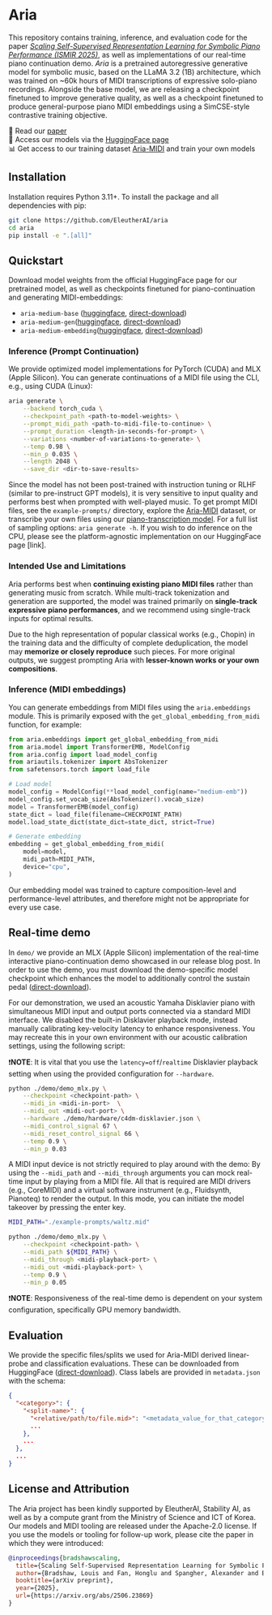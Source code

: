 # Aria

This repository contains training, inference, and evaluation code for the paper [*Scaling Self-Supervised Representation Learning for Symbolic Piano Performance (ISMIR 2025)*](https://arxiv.org/abs/2506.23869), as well as implementations of our real-time piano continuation demo. *Aria* is a pretrained autoregressive generative model for symbolic music, based on the LLaMA 3.2 (1B) architecture, which was trained on ~60k hours of MIDI transcriptions of expressive solo-piano recordings. Alongside the base model, we are releasing a checkpoint finetuned to improve generative quality, as well as a checkpoint finetuned to produce general-purpose piano MIDI embeddings using a SimCSE-style contrastive training objective.

📖 Read our [paper](https://arxiv.org/abs/2506.23869)  
🤗 Access our models via the [HuggingFace page](https://huggingface.co/loubb/aria-medium-base)  
📊 Get access to our training dataset [Aria-MIDI](https://huggingface.co/datasets/loubb/aria-midi) and train your own models

## Installation 

Installation requires Python 3.11+. To install the package and all dependencies with pip:

```bash
git clone https://github.com/EleutherAI/aria 
cd aria
pip install -e ".[all]"
```

## Quickstart

Download model weights from the official HuggingFace page for our pretrained model, as well as checkpoints finetuned for piano-continuation and generating MIDI-embeddings: 

- `aria-medium-base` ([huggingface](https://huggingface.co/loubb/aria-medium-base), [direct-download](https://huggingface.co/loubb/aria-medium-base/resolve/main/model.safetensors?download=true))
- `aria-medium-gen`([huggingface](https://huggingface.co/loubb/aria-medium-gen), [direct-download](https://huggingface.co/loubb/aria-medium-gen/resolve/main/model.safetensors?download=true)) 
- `aria-medium-embedding`([huggingface](https://huggingface.co/loubb/aria-medium-embedding), [direct-download](https://huggingface.co/loubb/aria-medium-embedding/resolve/main/model.safetensors?download=true)) 

### Inference (Prompt Continuation)

We provide optimized model implementations for PyTorch (CUDA) and MLX (Apple Silicon). You can generate continuations of a MIDI file using the CLI, e.g., using CUDA (Linux):

```bash
aria generate \
    --backend torch_cuda \
    --checkpoint_path <path-to-model-weights> \
    --prompt_midi_path <path-to-midi-file-to-continue> \
    --prompt_duration <length-in-seconds-for-prompt> \
    --variations <number-of-variations-to-generate> \
    --temp 0.98 \
    --min_p 0.035 \
    --length 2048 \
    --save_dir <dir-to-save-results>
```

Since the model has not been post-trained with instruction tuning or RLHF (similar to pre-instruct GPT models), it is very sensitive to input quality and performs best when prompted with well-played music. To get prompt MIDI files, see the `example-prompts/` directory, explore the [Aria-MIDI](https://huggingface.co/datasets/loubb/aria-midi) dataset, or transcribe your own files using our [piano-transcription model](https://github.com/EleutherAI/aria-amt). For a full list of sampling options: `aria generate -h`. If you wish to do inference on the CPU, please see the platform-agnostic implementation on our HuggingFace page [link].

### Intended Use and Limitations

Aria performs best when **continuing existing piano MIDI files** rather than generating music from scratch. While multi-track tokenization and generation are supported, the model was trained primarily on **single-track expressive piano performances**, and we recommend using single-track inputs for optimal results.

Due to the high representation of popular classical works (e.g., Chopin) in the training data and the difficulty of complete deduplication, the model may **memorize or closely reproduce** such pieces. For more original outputs, we suggest prompting Aria with **lesser-known works or your own compositions**.

### Inference (MIDI embeddings)

You can generate embeddings from MIDI files using the `aria.embeddings` module. This is primarily exposed with the `get_global_embedding_from_midi` function, for example:

```python
from aria.embeddings import get_global_embedding_from_midi
from aria.model import TransformerEMB, ModelConfig
from aria.config import load_model_config
from ariautils.tokenizer import AbsTokenizer
from safetensors.torch import load_file

# Load model
model_config = ModelConfig(**load_model_config(name="medium-emb"))
model_config.set_vocab_size(AbsTokenizer().vocab_size)
model = TransformerEMB(model_config)
state_dict = load_file(filename=CHECKPOINT_PATH)
model.load_state_dict(state_dict=state_dict, strict=True)

# Generate embedding
embedding = get_global_embedding_from_midi(
    model=model,
    midi_path=MIDI_PATH,
    device="cpu",
)
```

Our embedding model was trained to capture composition-level and performance-level attributes, and therefore might not be appropriate for every use case.

## Real-time demo

In `demo/` we provide an MLX (Apple Silicon) implementation of the real-time interactive piano-continuation demo showcased in our release blog post. In order to use the demo, you must download the demo-specific model checkpoint which enhances the model to additionally control the sustain pedal ([direct-download](https://huggingface.co/loubb/aria-medium-base/resolve/main/model-demo.safetensors?download=true)).

For our demonstration, we used an acoustic Yamaha Disklavier piano with simultaneous MIDI input and output ports connected via a standard MIDI interface. We disabled the built-in Disklavier playback mode, instead manually calibrating key-velocity latency to enhance responsiveness. You may recreate this in your own environment with our acoustic calibration settings, using the following script:

❗**NOTE**: It is vital that you use the `latency=off`/`realtime` Disklavier playback setting when using the provided configuration for `--hardware`.

```bash
python ./demo/demo_mlx.py \
    --checkpoint <checkpoint-path> \
    --midi_in <midi-in-port>  \
    --midi_out <midi-out-port> \
    --hardware ./demo/hardware/c4dm-disklavier.json \
    --midi_control_signal 67 \
    --midi_reset_control_signal 66 \
    --temp 0.9 \
    --min_p 0.03
```

A MIDI input device is not strictly required to play around with the demo: By using the `--midi_path` and `--midi_through` arguments you can mock real-time input by playing from a MIDI file. All that is required are MIDI drivers (e.g., CoreMIDI) and a virtual software instrument (e.g., Fluidsynth, Pianoteq) to render the output. In this mode, you can initiate the model takeover by pressing the enter key.

```bash
MIDI_PATH="./example-prompts/waltz.mid"

python ./demo/demo_mlx.py \
    --checkpoint <checkpoint-path> \
    --midi_path ${MIDI_PATH} \
    --midi_through <midi-playback-port> \
    --midi_out <midi-playback-port> \
    --temp 0.9 \
    --min_p 0.05
```

❗**NOTE**: Responsiveness of the real-time demo is dependent on your system configuration, specifically GPU memory bandwidth. 

## Evaluation

We provide the specific files/splits we used for Aria-MIDI derived linear-probe and classification evaluations. These can be downloaded from HuggingFace ([direct-download](https://huggingface.co/loubb/aria-medium-base/resolve/main/eval-splits.tar.gz?download=true)). Class labels are provided in `metadata.json` with the schema:

```json
{
  "<category>": {
    "<split-name>": {
      "<relative/path/to/file.mid>": "<metadata_value_for_that_category>",
      ...
    },
    ...
  },
  ...
}
```

## License and Attribution

The Aria project has been kindly supported by EleutherAI, Stability AI, as well as by a compute grant from the Ministry of Science and ICT of Korea. Our models and MIDI tooling are released under the Apache-2.0 license. If you use the models or tooling for follow-up work, please cite the paper in which they were introduced:

```bibtex
@inproceedings{bradshawscaling,
  title={Scaling Self-Supervised Representation Learning for Symbolic Piano Performance},
  author={Bradshaw, Louis and Fan, Honglu and Spangher, Alexander and Biderman, Stella and Colton, Simon},
  booktitle={arXiv preprint},
  year={2025},
  url={https://arxiv.org/abs/2506.23869}
}
```
